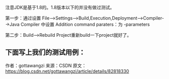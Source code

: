 注意JDK是基于1.8的。1.8版本以下的并没有做过测试。

第一步：通过设置 File-->Settings-->Build,Execution,Deployment-->Compiler-->Java Compiler
中设置 Addition command paraters：为 -parameters

第二步：Build-->Rebuild Project重新build一下project就好了。

下面写上我们的测试用例：
------------------------
作者：gottawangzi
来源：CSDN
原文：https://blog.csdn.net/gottawangzi/article/details/82818330
